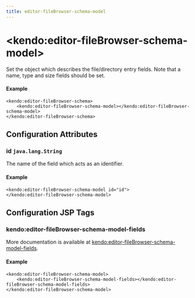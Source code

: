 ```yaml
---
title: editor-fileBrowser-schema-model
---
```


# \<kendo:editor-fileBrowser-schema-model\>

Set the object which describes the file/directory entry fields. Note that a name, type and size fields should be set.

#### Example
    <kendo:editor-fileBrowser-schema>
        <kendo:editor-fileBrowser-schema-model></kendo:editor-fileBrowser-schema-model>
    </kendo:editor-fileBrowser-schema>

## Configuration Attributes

### id `java.lang.String`

The name of the field which acts as an identifier.

#### Example
    <kendo:editor-fileBrowser-schema-model id="id">
    </kendo:editor-fileBrowser-schema-model>


##  Configuration JSP Tags

### kendo:editor-fileBrowser-schema-model-fields



More documentation is available at [kendo:editor-fileBrowser-schema-model-fields](/kendo-ui/api/wrappers/jsp/editor/filebrowser-schema-model-fields).

#### Example

    <kendo:editor-fileBrowser-schema-model>
        <kendo:editor-fileBrowser-schema-model-fields></kendo:editor-fileBrowser-schema-model-fields>
    </kendo:editor-fileBrowser-schema-model>

